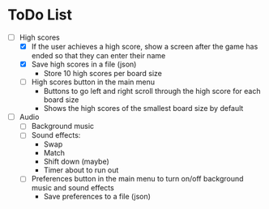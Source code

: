 # ToDo List

* [ ] High scores
  * [x] If the user achieves a high score, show a screen after the game has ended so that they can enter their name
  * [x] Save high scores in a file (json)
    * Store 10 high scores per board size
  * [ ] High scores button in the main menu
    * Buttons to go left and right scroll through the high score for each board size
    * Shows the high scores of the smallest board size by default
* [ ] Audio
  * [ ] Background music
  * [ ] Sound effects:
    * Swap
    * Match
    * Shift down (maybe)
    * Timer about to run out
  * [ ] Preferences button in the main menu to turn on/off background music and sound effects
    * Save preferences to a file (json)
